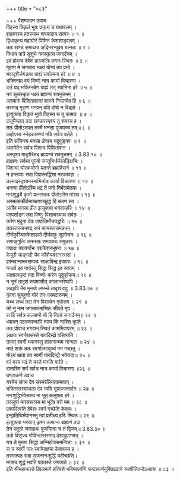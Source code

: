 +++
title = "०८३"

+++
वैशम्पायन उवाच  
विहस्य विकृतं भूयः प्रनृत्य च यथाबलम् ।  
ब्राह्मणस्य हतस्याथ शवमादाय सत्वरः ॥ १ ॥  
द्विधाकृत्य महाघोरं पिशितं केशशाड्वलम् ।  
ततः खण्डं समादाय अद्भिरभ्युक्ष्य यत्नतः ॥ २ ॥  
विधाय पात्रे सुशुभे नमस्कृत्य जनार्दनम् ।  
इदं प्रोवाच देवेशं प्राञ्जलिः प्रणतः स्थितः ॥ ३ ॥  
गृहाण मे जगन्नाथ भक्ष्यं योग्यं तव प्रभो ।  
भवादृशैर्जगन्नाथ ग्राह्यं सर्वात्मना हरे ॥ ४ ॥  
भक्तिनम्रा वयं विष्णो नात्र कार्या विचारणा ।  
दत्तं यद् भक्तिनम्रेण ग्राह्यं तत् स्वामिना हरे ॥ ५ ॥  
नवं सुसंस्कृतं भक्ष्यं ब्रह्मण्यं शवमुत्तमम् ।  
अस्माकं पिशिताशानां शास्त्रे नियतमेव हि ॥ ६ ॥  
तस्माद् गृहाण भगवन् यदि दोषो न विद्यते ।  
इत्युक्त्वा विकृतं भूयो विहस्य स तु कामतः ॥ ७ ॥  
दातुमैच्छत् तदा खण्डमस्पृश्यं तु शवस्य ह ।  
ततः प्रीतोऽभवत् तस्मै मनसा पूजयच्च तम्॥ ८ ॥  
अहोऽस्य स्नेहकारुण्यं मयि सर्वत्र वर्तते ।  
इति संचिन्त्य मनसा प्रोवाच यदुपुङ्गवः ॥ ९ ॥  
अलमेतेन सर्वत्र पिशाच पिशिताशन ।  
अस्पृश्य मादृशैरेतद् ब्राह्मण्यं शवमुत्तमम् ॥ 3.83.१० ॥  
ब्राह्मणः सर्वथा पूज्यो जन्तुभिर्धर्मकाङ्क्षिभिः ।  
पिशाचा घोरकर्माणो यतन्ते ब्रह्महिंसने ॥ ११ ॥  
न हन्तव्याः सदा विप्रास्तद्धिंसा नरकावहा ।  
तस्मादस्पृश्यमस्माभिर्नात्र कार्या विचारणा ॥ १२ ॥  
भक्त्या प्रीतोऽस्मि भद्रं ते मनो निर्मलमेतया ।  
मनःशुद्ध्यै कृतो यत्नस्ततः प्रीतोऽस्मि मांसप॥ १३ ॥  
अस्मत्संकीर्तनाच्छश्वच्छुद्धं हि करणं तव ।  
अतीव मनसा प्रीत इत्युक्त्वा भगवान्हरिः ॥ १४ ॥  
पस्पर्शाङ्गं तदा विष्णुः पिशाचस्याथ सर्वतः ।  
करेण मृदुना देवः पापान्निर्मोचयद्धरिः ॥ १५ ॥  
ततस्तस्याभवद् रूपं कामरूपसमप्रभम् ।  
दीर्घकुञ्चितकेशाढ्यो दीर्घबाहुः सुलोचनः ॥ १६ ॥  
समाङ्गुलिः समनखः समवक्त्रः समुन्नसः ।  
पद्माक्षः पद्मवर्णाभः पद्मकेशरभूषणः ॥ १७ ॥  
केयूरी चाङ्गदी चैव कौशेयवसनस्तदा ।  
ज्ञानवान्सत्त्वसम्पन्नः साक्षादिन्द्र इवापरः ॥ १८ ॥  
गन्धर्व इव गायंस्तु सिद्धः सिद्ध इव स्वयम् ।  
साक्षात्स्पृष्टं तदा विष्णोः करेण मृदुपूर्वकम्॥ १९ ॥  
न नूनं तादृशं रूपमासीत् कालान्तरेष्वपि ।  
अद्यापि नैव मुनयो लभन्ते तादृशं वपुः ॥ 3.83.२० ॥  
कृत्वा सुबहुशो घोरं तपः परमदारुणम् ।  
यच्च लब्धं तदा तेन पिशाचेन नृपोत्तम ॥ २१ ॥  
को नु नाम जगन्नाथमाश्रितः सीदते नृप ।  
स हि सर्वत्र कल्याणो यो हि नित्यं जनार्दनम्॥ २२ ॥  
ध्यायन् पठञ्जपन्वापि तस्य किं नास्ति भूपते ।  
ततः प्रोवाच भगवान् स्थितं काममिवापरम् ॥ २३ ॥  
अक्षयः स्वर्गवासस्ते यावदिन्द्रो वसिष्यति ।  
तावत् स्वर्गी भवानस्तु शासनान्मम नान्यतः ॥ २४ ॥  
नष्टे शक्रे ततः स्वर्गात्सायुज्यं मम गच्छतु ।  
योऽयं भ्राता तव स्वर्गी यावदिन्द्रो भवेत्तदा॥ २५ ॥  
वरं वरय भद्रं ते यस्ते मनसि वर्तते ।  
दातास्मि सर्वं सर्वत्र नात्र कार्या विचारणा ॥२६ ॥  
घण्टाकर्ण उवाच  
यश्चेमं संगमं देव संस्मरेन्नियतात्मवान् ।  
भक्तिस्तस्याचला देव त्वयि भूयाज्जनार्दन ॥ २७ ॥  
मनःशुद्धिर्भवेत्तस्य मा भूत् कलुषता हरे ।  
कालुष्यं मनसस्तस्य मा भूदेष वरो मम ॥ २८ ॥  
एवमस्त्विति देवेशः स्वर्गं गच्छेति केशवः ।  
इन्द्रातिथिर्भवानस्तु त्वां प्रतीक्ष्य हरिः स्थितः॥ २९ ॥  
इत्युक्त्वा भगवान् कृष्ण उत्थाप्य ब्राह्मणं तदा ।  
तेन स्तुतो जगन्नाथः पूजयित्वा च तं द्विजम्॥ 3.83.३० ॥  
ततो विसृज्य गोविन्दस्तस्माद् देशादुपागमत् ।  
यत्र ते मुनयः सिद्धा अग्निहोत्रसमन्विताः ॥ ३१ ॥  
स च स्वर्गी गतः स्वर्गमाज्ञया केशवस्य ह ।  
तस्मात्पठ सदा राजन्मनःशुद्धिं यदीच्छसि।  
मनश्च शुद्धं भवति पठतस्ते जगत्पते ॥ ३२ ॥  
इति श्रीमहाभारते खिलभागे हरिवंशे भविष्यपर्वणि घण्टाकर्णमुक्तिप्रदाने त्र्यशीतितमोऽध्यायः ॥ ८३ ॥